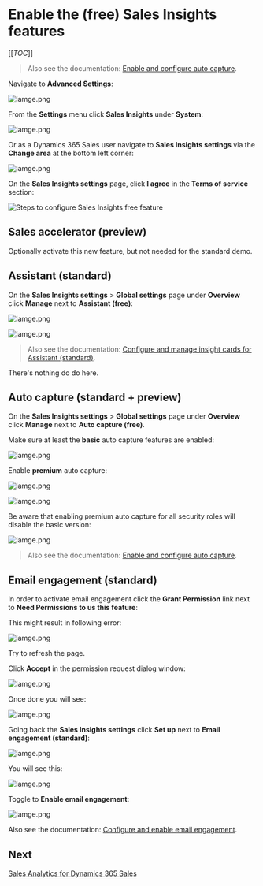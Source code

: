 # Enable the (free) Sales Insights features

[[_TOC_]]

> Also see the documentation: [Enable and configure auto capture](https://docs.microsoft.com/en-us/dynamics365/ai/sales/configure-auto-capture).

Navigate to **Advanced Settings**:

![iamge.png](images/enable-sales-insights-advanced-settings.png)

From the **Settings** menu click **Sales Insights** under **System**:

![iamge.png](images/enable-sales-insights-advanced-settings-sales-insights.png) 

Or as a Dynamics 365 Sales user navigate to **Sales Insights settings** via the **Change area** at the bottom left corner:

![iamge.png](images/enable-sales-insights-change-area-sales-insights-settings.png)

On the **Sales Insights settings** page, click **I agree** in the **Terms of service** section:

<IMG  src="https://docs.microsoft.com/en-us/dynamics365/ai/sales/media/si-admin-accept-privacy-notice.png"  alt="Steps to configure Sales Insights free feature"/>

## Sales accelerator (preview)

Optionally activate this new feature, but not needed for the standard demo.


## Assistant (standard)

On the **Sales Insights settings** > **Global settings** page under **Overview**  click **Manage** next to **Assistant (free)**:

![iamge.png](images/enable-sales-insights-manage-assistant.png)


![iamge.png](images/enable-sales-insights-manage-assistant-studio.png)

> Also see the documentation: [Configure and manage insight cards for Assistant (standard)](https://docs.microsoft.com/en-us/dynamics365/ai/sales/configure-assistant#configure-and-manage-insight-cards-for-assistant-free).

There's nothing do do here.

## Auto capture (standard + preview)

On the **Sales Insights settings** > **Global settings** page under **Overview** click **Manage** next to **Auto capture (free)**.

Make sure at least the **basic** auto capture features are enabled:

![iamge.png](images/enable-sales-insights-manage-auto-capture.png)

Enable **premium** auto capture:

![iamge.png](images/enable-sales-insights-enable-auto-capture-premium.png)

![iamge.png](images/enable-sales-insights-configure-auto-capture-premium.png)

Be aware that enabling premium auto capture for all security roles will disable the basic version:

![iamge.png](images/enable-sales-insights-switch-to-auto-capture-premium.png) 

> Also see the documentation: [Enable and configure auto capture](https://docs.microsoft.com/en-us/dynamics365/ai/sales/configure-auto-capture).

## Email engagement (standard)

In order to activate email engagement click the **Grant Permission** link next to **Need Permissions to us this feature**:

This might result in following error:

![iamge.png](images/enable-sales-insights-email-engagement-error.png)

Try to refresh the page.

Click **Accept** in the permission request dialog window:

![iamge.png](images/enable-sales-insights-email-engagement-accept-permissions-request.png)

Once done you will see:

![iamge.png](images/enable-sales-insights-email-engagement-permissions-granted.png)

Going back the **Sales Insights settings** click **Set up** next to **Email engagement (standard)**:

![iamge.png](images/enable-sales-insights-set-up-email-engagement.png)

You will see this:

![iamge.png](images/enable-sales-insights-email-engagement.png)

Toggle to **Enable email engagement**:

![iamge.png](images/enable-sales-insights-enable-email-engagement.png) 

Also see the documentation: [Configure and enable email engagement](https://docs.microsoft.com/en-us/dynamics365/ai/sales/configure-email-engagement).

## Next

[Sales Analytics for Dynamics 365 Sales](Sales-Analytics-for-Dynamics-365-Sales.md)